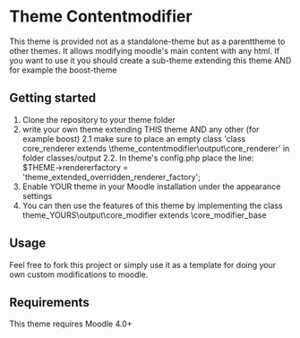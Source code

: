 Theme Contentmodifier
==========

This theme is provided not as a standalone-theme but as a parenttheme to other themes. It allows modifying  moodle's main content with any html. If you want to use it you should create a sub-theme extending this theme AND for example the boost-theme

## Getting started

1. Clone the repository to your theme folder
2. write your own theme extending THIS theme AND any other (for example boost)
    2.1 make sure to place an empty class 
        'class core_renderer extends \theme_contentmodifier\output\core_renderer' in folder classes/output
    2.2. In theme's config.php place the line: 
        $THEME->rendererfactory = 'theme_extended_overridden_renderer_factory';
3. Enable YOUR theme in your Moodle installation under the appearance settings
4. You can then use the features of this theme by implementing the class
    theme_YOURS\output\core_modifier extends \core_modifier_base 

## Usage

Feel free to fork this project or simply use it as a template for doing your
own custom modifications to moodle.

## Requirements

This theme requires Moodle 4.0+
